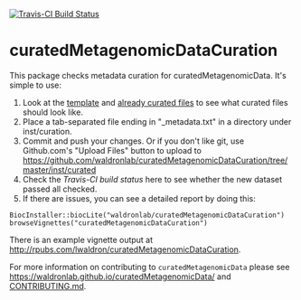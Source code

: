 [![Travis-CI Build Status](https://travis-ci.org/waldronlab/curatedMetagenomicDataCuration.svg?branch=master)](https://travis-ci.org/waldronlab/curatedMetagenomicDataCuration)

# curatedMetagenomicDataCuration

This package checks metadata curation for curatedMetagenomicData. It's simple to use:

1. Look at the [template](https://github.com/waldronlab/curatedMetagenomicDataCuration/blob/master/inst/extdata/template.csv) and [already curated files](https://github.com/waldronlab/curatedMetagenomicDataCuration/tree/master/inst/curated) to see what curated files should look like.
2. Place a tab-separated file ending in "_metadata.txt" in a directory under inst/curation.
3. Commit and push your changes. Or if you don't like git, use Github.com's "Upload Files" button to upload to https://github.com/waldronlab/curatedMetagenomicDataCuration/tree/master/inst/curated
4. Check the *Travis-CI build status* here to see whether the new dataset passed all checked.
5. If there are issues, you can see a detailed report by doing this:

```
BiocInstaller::biocLite("waldronlab/curatedMetagenomicDataCuration")
browseVignettes("curatedMetagenomicDataCuration")
```

There is an example vignette output at http://rpubs.com/lwaldron/curatedMetagenomicDataCuration.

For more information on contributing to `curatedMetagenomicData` please see https://waldronlab.github.io/curatedMetagenomicData/ and [CONTRIBUTING.md](https://github.com/waldronlab/curatedMetagenomicData/blob/master/CONTRIBUTING.md).
